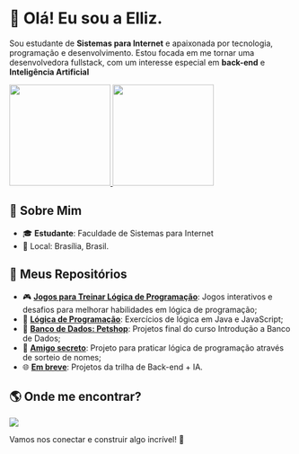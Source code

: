 # 👋 Olá! Eu sou a Elliz.

Sou estudante de <b>Sistemas para Internet</b> e apaixonada por tecnologia, programação e desenvolvimento. Estou focada em me tornar uma desenvolvedora fullstack, com um interesse especial em <b>back-end</b> e <b>Inteligência Artificial</b></p>

<div>
  <a href="https://github.com/elliz01">
    <img loading="lazy" height="180em" src="https://github-readme-stats.vercel.app/api/top-langs/?username=elliz01&layout=compact&langs_count=7&theme=dracula" />
    <img loading="lazy" height="180em" src="https://github-readme-stats.vercel.app/api?username=elliz01&show_icons=true&theme=dracula&include_all_commits=true&count_private=true" />
  </a>
</div>

## 🌟 Sobre Mim
- 🎓 **Estudante**: Faculdade de Sistemas para Internet
- 📍 Local: Brasília, Brasil.


## 📂 Meus Repositórios
- 🎮 **[Jogos para Treinar Lógica de Programação](https://github.com/elliz01/jogos-de-logica)**: Jogos interativos e desafios para melhorar habilidades em lógica de programação;
- 📝 **[Lógica de Programação](https://github.com/elliz01/logica-de-programacao)**: Exercícios de lógica em Java e JavaScript;
- 🚀 **[Banco de Dados: Petshop](https://github.com/elliz01/petshop-database-project)**: Projetos final do curso Introdução a Banco de Dados;
- 🎁 **[Amigo secreto](https://github.com/elliz01/amigo-secreto)**: Projeto para praticar lógica de programação através de sorteio de nomes;
- 🌐 **[Em breve](https://github.com/seuusuario/oracle-one-projects)**: Projetos da trilha de Back-end + IA.

## 🌎 Onde me encontrar?
<div>
<a href="https://www.linkedin.com/in/ellizabeth-severo" target="_blank"><img loading="lazy" src="https://img.shields.io/badge/-LinkedIn-%230077B5?style=for-the-badge&logo=linkedin&logoColor=white" target="_blank"></a>   
</div>

Vamos nos conectar e construir algo incrível! 🚀


